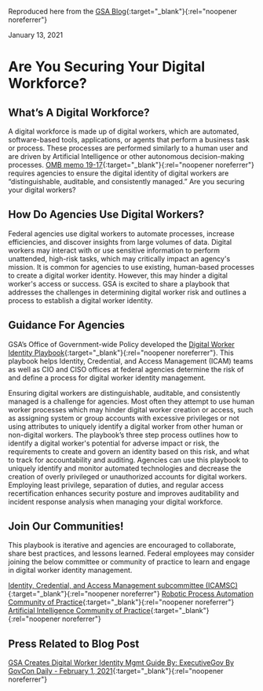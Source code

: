 Reproduced here from the [GSA Blog](https://www.gsa.gov/blog/2021/01/13/are-you-securing-your-digital-workforce){:target="_blank"}{:rel="noopener noreferrer"}

January 13, 2021

# Are You Securing Your Digital Workforce?

## What’s A Digital Workforce?

A digital workforce is made up of digital workers, which are automated, software-based tools, applications, or agents that perform a business task or process. These processes are performed similarly to a human user and are driven by Artificial Intelligence or other autonomous decision-making processes. [OMB memo 19-17](https://www.whitehouse.gov/wp-content/uploads/2019/05/M-19-17.pdf){:target="_blank"}{:rel="noopener noreferrer"} requires agencies to ensure the digital identity of digital workers are “distinguishable, auditable, and consistently managed.” Are you securing your digital workers? 

## How Do Agencies Use Digital Workers?

Federal agencies use digital workers to automate processes, increase efficiencies, and discover insights from large volumes of data. Digital workers may interact with or use sensitive information to perform unattended, high-risk tasks, which may critically impact an agency's mission. It is common for agencies to use existing, human-based processes to create a digital worker identity. However, this may hinder a digital worker's access or success. GSA is excited to share a playbook that addresses the challenges in determining digital worker risk and outlines a process to establish a digital worker identity.

## Guidance For Agencies

GSA’s Office of Government-wide Policy developed the [Digital Worker Identity Playbook](https://www.idmanagement.gov/wp-content/uploads/sites/1171/uploads/Playbook-Digital-Worker.pdf){:target="_blank"}{:rel="noopener noreferrer"}. This playbook helps Identity, Credential, and Access Management (ICAM) teams as well as CIO and CISO offices at federal agencies determine the risk of and define a process for digital worker identity management.

Ensuring digital workers are distinguishable, auditable, and consistently managed is a challenge for agencies. Most often they attempt to use human worker processes which may hinder digital worker creation or access, such as assigning system or group accounts with excessive privileges or not using attributes to uniquely identify a digital worker from other human or non-digital workers. The playbook’s three step process outlines how to identify a digital worker's potential for adverse impact or risk, the requirements to create and govern an identity based on this risk, and what to track for accountability and auditing. Agencies can use this playbook to uniquely identify and monitor automated technologies and decrease the creation of overly privileged or unauthorized accounts for digital workers. Employing least privilege, separation of duties, and regular access recertification enhances security posture and improves auditability and incident response analysis when managing your digital workforce.  

## Join Our Communities!

This playbook is iterative and agencies are encouraged to collaborate, share best practices, and lessons learned. Federal employees may consider joining the below committee or community of practice to learn and engage in digital worker identity management. 

[Identity, Credential, and Access Management subcommittee (ICAMSC)](https://login.max.gov/cas/login?service=https%3A%2F%2Fcommunity.max.gov%2Flogin.action%3Fos_destination%3D%252Fpages%252Fviewpage.action%253FpageId%253D234815732){:target="_blank"}{:rel="noopener noreferrer"}
[Robotic Process Automation Community of Practice](https://digital.gov/communities/rpa/){:target="_blank"}{:rel="noopener noreferrer"}
[Artificial Intelligence Community of Practice](https://digital.gov/communities/artificial-intelligence/){:target="_blank"}{:rel="noopener noreferrer"}

## Press Related to Blog Post

[GSA Creates Digital Worker Identity Mgmt Guide By: ExecutiveGov By GovCon Daily - February 1, 2021](https://www.executivegov.com/2021/02/gsa-creates-digital-worker-identity-mgmt-guide/){:target="_blank"}{:rel="noopener noreferrer"}
